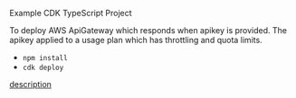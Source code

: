 Example CDK TypeScript Project

To deploy AWS ApiGateway which responds when apikey is provided.
The apikey applied to a usage plan which has throttling and quota limits. 

* `npm install`
* `cdk deploy`

[description](https://note.figmentresearch.com/aws/apigateway-throttle)

